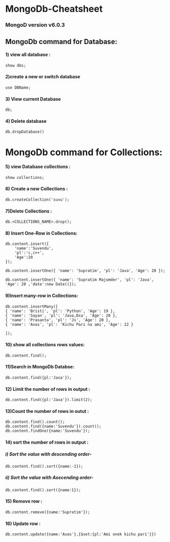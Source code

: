 # MongoDb-Cheatsheet
### MongoD version v6.0.3


## MongoDb command for Database:

#### 1) view all database :
```
show dbs;
```
#### 2)create a new or switch database
```
use DBName;

```
#### 3) View current Database
```
db;
```
#### 4) Delete database
```
db.dropDatabase()
```


# MongoDb command for Collections:

#### 5) view Database collections :
```
show collections;
```
#### 6) Create a new Collections :
```
db.createCollection('suvu');
```
#### 7)Delete Collections :
```
db.<COLLECTIONS_NAME>.drop();
```
#### 8) Insert One-Row in Collections:
```
db.content.insert({
	'name':'Suvendu',
	'pl':'c,c++',
	'Age':20
});

db.content.insertOne({ 'name': 'Supratim', 'pl': 'Java', 'Age': 20 });

db.content.insertOne({ 'name': 'Supratim Majumder', 'pl': 'Java', 'Age': 20 ,'date':new Date()});

```

#### 9)Insert many-row in Collections:

```
db.content.insertMany([
{ 'name': 'Bristi', 'pl': 'Python', 'Age': 19 },
{ 'name': 'Sayan', 'pl': 'Java,Dsa', 'Age': 20 },
{ 'name': 'Prasanta', 'pl': 'Js', 'Age': 20 },
{ 'name': 'Avas', 'pl': 'Kichu Pari na ami', 'Age': 22 }

]);
```

#### 10) show all collections rows values:

```
db.content.find();
```

#### 11)Search in MongoDb Databse:

```
db.content.find({pl:'Java'});
```
#### 12) Limit the number of rows in output :

```
db.content.find({pl:'Java'}).limit(2);
```
#### 13)Count the number of rows in outut :

```
db.content.find().count();
db.content.find({name:'Suvendu'}).count();
db.content.findOne({name:'Suvendu'});
```
#### 14) sort the number of rows in output :
##### i) Sort the value with descending order-

```
db.content.find().sort({name:-1});
```
##### ii) Sort the value with Asecending order-
```
db.content.find().sort({name:1});
```

#### 15) Remove row :
```
db.content.remove({name:'Supratim'});
```
#### 16) Update row :
```
db.content.update({name:'Avas'},{$set:{pl:'Ami onek kichu pari'}})
```
